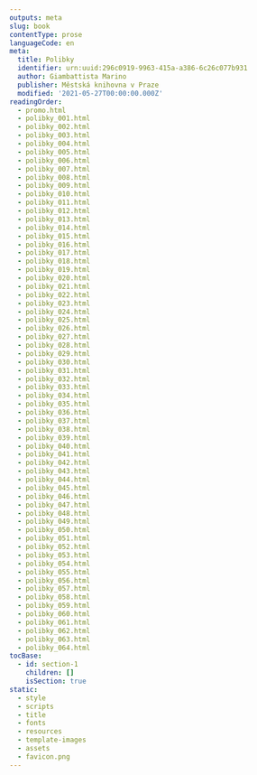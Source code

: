 ```yaml
---
outputs: meta
slug: book
contentType: prose
languageCode: en
meta:
  title: Polibky
  identifier: urn:uuid:296c0919-9963-415a-a386-6c26c077b931
  author: Giambattista Marino
  publisher: Městská knihovna v Praze
  modified: '2021-05-27T00:00:00.000Z'
readingOrder:
  - promo.html
  - polibky_001.html
  - polibky_002.html
  - polibky_003.html
  - polibky_004.html
  - polibky_005.html
  - polibky_006.html
  - polibky_007.html
  - polibky_008.html
  - polibky_009.html
  - polibky_010.html
  - polibky_011.html
  - polibky_012.html
  - polibky_013.html
  - polibky_014.html
  - polibky_015.html
  - polibky_016.html
  - polibky_017.html
  - polibky_018.html
  - polibky_019.html
  - polibky_020.html
  - polibky_021.html
  - polibky_022.html
  - polibky_023.html
  - polibky_024.html
  - polibky_025.html
  - polibky_026.html
  - polibky_027.html
  - polibky_028.html
  - polibky_029.html
  - polibky_030.html
  - polibky_031.html
  - polibky_032.html
  - polibky_033.html
  - polibky_034.html
  - polibky_035.html
  - polibky_036.html
  - polibky_037.html
  - polibky_038.html
  - polibky_039.html
  - polibky_040.html
  - polibky_041.html
  - polibky_042.html
  - polibky_043.html
  - polibky_044.html
  - polibky_045.html
  - polibky_046.html
  - polibky_047.html
  - polibky_048.html
  - polibky_049.html
  - polibky_050.html
  - polibky_051.html
  - polibky_052.html
  - polibky_053.html
  - polibky_054.html
  - polibky_055.html
  - polibky_056.html
  - polibky_057.html
  - polibky_058.html
  - polibky_059.html
  - polibky_060.html
  - polibky_061.html
  - polibky_062.html
  - polibky_063.html
  - polibky_064.html
tocBase:
  - id: section-1
    children: []
    isSection: true
static:
  - style
  - scripts
  - title
  - fonts
  - resources
  - template-images
  - assets
  - favicon.png
---
```

